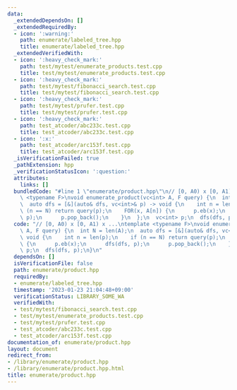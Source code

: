 ```yaml
---
data:
  _extendedDependsOn: []
  _extendedRequiredBy:
  - icon: ':warning:'
    path: enumerate/labeled_tree.hpp
    title: enumerate/labeled_tree.hpp
  _extendedVerifiedWith:
  - icon: ':heavy_check_mark:'
    path: test/mytest/enumerate_products.test.cpp
    title: test/mytest/enumerate_products.test.cpp
  - icon: ':heavy_check_mark:'
    path: test/mytest/fibonacci_search.test.cpp
    title: test/mytest/fibonacci_search.test.cpp
  - icon: ':heavy_check_mark:'
    path: test/mytest/prufer.test.cpp
    title: test/mytest/prufer.test.cpp
  - icon: ':heavy_check_mark:'
    path: test_atcoder/abc233c.test.cpp
    title: test_atcoder/abc233c.test.cpp
  - icon: ':x:'
    path: test_atcoder/arc153f.test.cpp
    title: test_atcoder/arc153f.test.cpp
  _isVerificationFailed: true
  _pathExtension: hpp
  _verificationStatusIcon: ':question:'
  attributes:
    links: []
  bundledCode: "#line 1 \"enumerate/product.hpp\"\n// [0, A0) x [0, A1) x ...\ntemplate\
    \ <typename F>\nvoid enumerate_product(vc<int> A, F query) {\n  int N = len(A);\n\
    \  auto dfs = [&](auto& dfs, vc<int>& p) -> void {\n    int n = len(p);\n    if\
    \ (n == N) return query(p);\n    FOR(x, A[n]) {\n      p.eb(x);\n      dfs(dfs,\
    \ p);\n      p.pop_back();\n    }\n  };\n  vc<int> p;\n  dfs(dfs, p);\n}\n"
  code: "// [0, A0) x [0, A1) x ...\ntemplate <typename F>\nvoid enumerate_product(vc<int>\
    \ A, F query) {\n  int N = len(A);\n  auto dfs = [&](auto& dfs, vc<int>& p) ->\
    \ void {\n    int n = len(p);\n    if (n == N) return query(p);\n    FOR(x, A[n])\
    \ {\n      p.eb(x);\n      dfs(dfs, p);\n      p.pop_back();\n    }\n  };\n  vc<int>\
    \ p;\n  dfs(dfs, p);\n}\n"
  dependsOn: []
  isVerificationFile: false
  path: enumerate/product.hpp
  requiredBy:
  - enumerate/labeled_tree.hpp
  timestamp: '2023-01-23 21:04:48+09:00'
  verificationStatus: LIBRARY_SOME_WA
  verifiedWith:
  - test/mytest/fibonacci_search.test.cpp
  - test/mytest/enumerate_products.test.cpp
  - test/mytest/prufer.test.cpp
  - test_atcoder/abc233c.test.cpp
  - test_atcoder/arc153f.test.cpp
documentation_of: enumerate/product.hpp
layout: document
redirect_from:
- /library/enumerate/product.hpp
- /library/enumerate/product.hpp.html
title: enumerate/product.hpp
---
```

